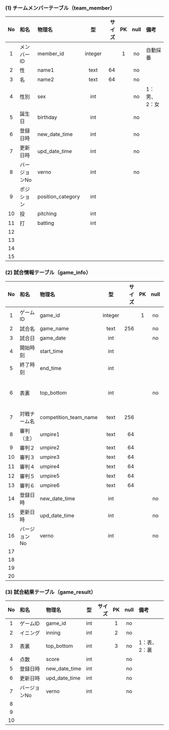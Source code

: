 ### (1) チームメンバーテーブル（team_member）

|No|和名|物理名|型|サイズ|PK|null|備考|
|:-:|:--|:--|:-:|--:|:-:|:-:|:--|
|1|メンバーID|member_id|integer||1|no|自動採番|
|2|性|name1|text|64||no||
|3|名|name2|text|64||no||
|4|性別|sex|int|||no|1：男、2：女|
|5|誕生日|birthday|int|||no||
|6|登録日時|new_date_time|int|||no||
|7|更新日時|upd_date_time|int|||no||
|8|バージョンNo|verno|int|||no||
|9|ポジション|position_category|int|||||
|10|投|pitching|int|||||
|11|打|batting|int|||||
|12||||||||
|13||||||||
|14||||||||
|15||||||||

### (2) 試合情報テーブル（game_info）
|No|和名|物理名|型|サイズ|PK|null|備考|
|:-:|:--|:--|:-:|--:|:-:|:-:|:--|
|1|ゲームID|game_id|integer||1|no|自動採番|
|2|試合名|game_name|text|256||no||
|3|試合日|game_date|int|||no||
|4|開始時刻|start_time|int|||||
|5|終了時刻|end_time|int|||||
|6|表裏|top_bottom|int|||no|1：表、2：裏|
|7|対戦チーム名|competition_team_name|text|256||||
|8|審判（主）|umpire1|text|64||||
|9|審判２|umpire2|text|64||||
|10|審判３|umpire3|text|64||||
|11|審判４|umpire4|text|64||||
|12|審判５|umpire5|text|64||||
|13|審判６|umpire6|text|64||||
|14|登録日時|new_date_time|int|||no||
|15|更新日時|upd_date_time|int|||no||
|16|バージョンNo|verno|int|||no||
|17||||||||
|18||||||||
|19||||||||
|20||||||||

### (3) 試合結果テーブル（game_result）
|No|和名|物理名|型|サイズ|PK|null|備考|
|:-:|:--|:--|:-:|--:|:-:|:-:|:--|
|1|ゲームID|game_id|int||1|no||
|2|イニング|inning|int||2|no||
|3|表裏|top_bottom|int||3|no|1：表、2：裏|
|4|点数|score|int|||no||
|5|登録日時|new_date_time|int|||no||
|6|更新日時|upd_date_time|int|||no||
|7|バージョンNo|verno|int|||no||
|8||||||||
|9||||||||
|10||||||||
